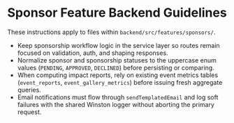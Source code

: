 # Sponsor Feature Backend Guidelines

These instructions apply to files within `backend/src/features/sponsors/`.

- Keep sponsorship workflow logic in the service layer so routes remain focused on validation, auth, and shaping responses.
- Normalize sponsor and sponsorship statuses to the uppercase enum values (`PENDING`, `APPROVED`, `DECLINED`) before persisting or comparing.
- When computing impact reports, rely on existing event metrics tables (`event_reports`, `event_gallery_metrics`) before issuing fresh aggregate queries.
- Email notifications must flow through `sendTemplatedEmail` and log soft failures with the shared Winston logger without aborting the primary request.
